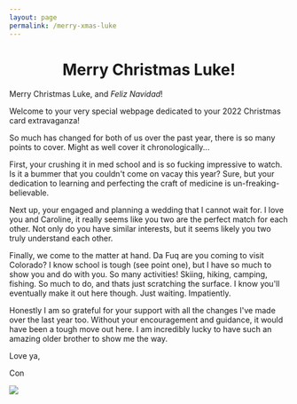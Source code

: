 ```yaml
---
layout: page
permalink: /merry-xmas-luke
---
```



<h1 style="text-align:center">Merry Christmas Luke!</h1>

Merry Christmas Luke, and _Feliz Navidad_!

Welcome to your very special webpage dedicated to your 2022 Christmas card extravaganza! 

So much has changed for both of us over the past year, there is so many points to cover. Might as well cover it chronologically... 

First, your crushing it in med school and is so fucking impressive to watch. Is it a bummer that you couldn't come on vacay this year? Sure, but your dedication to learning and perfecting the craft of medicine is un-freaking-believable.

Next up, your engaged and planning a wedding that I cannot wait for. I love you and Caroline, it really seems like you two are the perfect match for each other. Not only do you have similar interests, but it seems likely you two truly understand each other. 

Finally, we come to the matter at hand. Da Fuq are you coming to visit Colorado? I know school is tough (see point one), but I have so much to show you and do with you. So many activities! Skiing, hiking, camping, fishing. So much to do, and thats just scratching the surface. I know you'll eventually make it out here though. Just waiting. Impatiently.

Honestly I am so grateful for your support with all the changes I've made over the last year too. Without your encouragement and guidance, it would have been a tough move out here. I am incredibly lucky to have such an amazing older brother to show me the way. 

Love ya, 

Con

![](assets/luke.jpg)